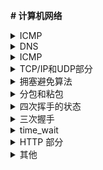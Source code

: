 **# 计算机网络**



<details>

<summary>ICMP</summary>



\- ICMP 网络控制消息协议，用于在IP协议中发送控制消息，运行在IP层，用于测试网络状况等  

\- ping和tracroute发送的是ICMP报文  

\- ICMP报文负责差错控制--负责错误报告，不负责错误纠正（IP报文只负责消息传输，不管差错控制）  

\- 常见错误：终点不可达，超时，源点抑制  

</details>



<details>

<summary>DNS</summary>



\- DNS是域名系统（Domain Name System），是将域名和IP地址的之间进行转换的一项服务gethostbyname  

\- 域名转换时会先区浏览器缓存查询域名对应的IP，如果没有，会去本地HOSTS里查询，如果没有才会到DNS服务 器上去寻找。  

\- DNS运行在应用层，域名解析是基于UDP的（块，简单）  

</details>



<details>

<summary>ICMP</summary>



\- ARP地址解析协议，提供IP地址和MAC地址的转换服务；属于网络层  

\- ARP地址请求是广播，向所有用户请求目的IP的mac地址；arp回复是单播。  

\- linux下用 arp -a 查看arp缓存；一个地址在arp缓存中有老化时间，过期会被删除。  

\- arp攻击：arp是一种不安全的协议--arp洪泛 arp欺骗  

</details>



<details>

<summary>TCP/IP和UDP部分</summary>

    <details>

​    <summary>TCP和UDP区别</summary>    



\- Tcp面向连接，需要三次握手四次挥手，是可靠传输;而udp不面向连接是不可靠传输（尽最大努力传输）  

\- TCP是字节流而UDP是报文  

\- TCP有拥塞避免（作用于网络）-慢开始，快恢复，快重传，流量控制（作用于接收放，接收窗口），UDP无  

\- TCP适用于文件传输等对可靠性要求高的（邮件，文件传输），UDP适用于实时应用（语言，视频）  

\- TCP首部20字节，UDP首部8字节  

\- TCP慢，资源消耗多，udp快，资源消耗少  

</details>



<details>

<summary>拥塞避免算法</summary>



\>发送方维持一个叫做拥塞窗口cwnd（congestion window）的状态变量。拥塞窗口的大小取决于网络的拥塞程度，并且动态地在变化。发送方让自己的发送窗口等于拥塞窗口，另外考虑到接受方的接收能力，发送窗口可能小于拥塞窗口。  

***\*慢开始\****算法的思路就是，不要一开始就发送大量的数据，先探测一下网络的拥塞程度，也就是说由小到大逐渐增加拥塞窗口的大小  

***\*拥塞避免\****当拥塞窗口大于拥塞门限，采用拥塞避免算法，即拥塞窗口线性增加+1  

当发生超时情况--没有收到确认就认为是网络拥塞，慢开始门限设为当前拥塞窗口一半，拥塞窗口设为1  

***\*快重传\****：发送方收到连续三个同一个确认报文，就直接重传，不等超时  

***\*快恢复\****：发送方收到连续三个同一个确认报文，把慢开始门限设为一半，执行拥塞避免算法  

\>>TCP报文结构:  

​    头部包含：源目的端口号，序号与确认序号，校验和，报文长度，数据偏移（UDP可能在IP层分片）等  



 </details>   

 <details>

<summary>分包和粘包</summary>



\>当发送间隔很短，包长度很小时，socket内部会把几个报文打包成一个发送

当报文太大的时候，socket内部会拆分成几个报文发送

解决办法：加头部，标明数据长度，或加起止标志

 </details>



<details>

<summary>四次挥手的状态</summary>



\>1、客户端发送请求关闭报文fin ,客户端进入fin_wait1

2、服务器接收fin并回复fin_ack,服务器进入close_wait

3、客户端接收ack，客户端进入fin_wait2;

4、服务器发出关闭请求fin，服务器进入last_ack

5、客户端接收并回复确认，进入time_wait状态

四次挥手是因为全双工，为了双方断开

</details>





<details>

<summary>三次握手</summary>



\>1、客户端发出syn请求，进入Syn_send状态

2、服务器接收syn，回复syn+ack，进入syn_recv状态

3、客户端接收到syn+ack，回复ack，客户端进入established状态

4、服务器接收到ack,进入established

为什么要三次握手，因为tcp是全双工的，需要测速双方的收发能力都是正常的。



\* 可以两次握手吗?  

\>不可以，如果只进行两次握手：

1、当服务器的确认丢失的时候，服务器以为成功建立了连接，但客户端却认为没有建立。此时服务器向客户端发送数据会被丢弃

2、客户端发出连接请求超时后到达服务器，服务器仍接收请求发出确认，但客户端此时不需要建立连接，浪费资源

</details>



<details>

<summary>time_wait</summary>



\* 为什么要有time_wait 阶段

\>1、客户端发送第四次挥手中的报文后，再经过2MSL，可使本次TCP连接中的所有报文全部消失，不会出现在下一个TCP连接中。

2、考虑丢包问题，如果第四挥手发送的报文在传输过程中丢失了，那么服务端没收到确认ack报文就会重发第三次挥手的报文。如果客户端发送完第四次挥手的确认报文后直接关闭，而这次报文又恰好丢失，则会造成服务端无法正常关闭。

\* 如果已经建立了连接，但是客户端突然出现故障了怎么办？

\>如果TCP连接已经建立，在通信过程中，客户端突然故障，那么服务端不会一直等下去，过一段时间就关闭连接了。具体原理是TCP有一个保活机制，主要用在服务器端，用于检测已建立TCP链接的客户端的状态，防止因客户端崩溃或者客户端网络不可达，而服务器端一直保持该TCP链接，占用服务器端的大量资源(因为Linux系统中可以创建的总TCP链接数是有限制的)。

\* 初始化双发的序列号；为什么要随机初始化

\>防止被攻击

\* UDP最大报文长度：

\>1480（因为以太网帧长度为1500，ip首部20字节）

\* 第三次握手失败怎么办？

\>服务器超时没收到请求重传，5次失败后关闭连接；客户端如果此时发送数据会受到RST响应包

![image1 tcp](https://github.com/EricOo0/my_repo/blob/master/Image/tcp.jpg)

</details>

</details>



<details>

<summary>HTTP 部分</summary>



<details>

<summary>http和https区别？</summary>

- 端口：http-80  https-443  

- 安全性：https有加密机制更安全  

- 协议：http运行在tcp之上，https运行在ssl层上（安全套接字层）而ssl运行在tcp层上。  

  </details>

  

  <details>

  <summary>https过程</summary>



\>HTTPS实际上就是HTTP穿上了SSL/TLS的外套; 增加一层SSL（安全套接字）  

密钥磋商过程：  

客户端发起一个http请求，连接端口443  

服务器把自己的数字证书，公钥等信息发给客户端（非对称密钥）  

客户端验证证书合法性，生成对称密钥，用公钥加密后发给服务器  

\* HTTP请求过程：  

\>域名解析（DNS）获得IP -> 对服务器发起TCP连接（3次握手）-> 连接成功后可以发送http请求（post，get）->服务器响应，发送页面->浏览器解析渲染  

\* 状态码：  

\>2xx：成功响应 3xx:重定向状态码 4xx：客户端错误 5xx:服务器错误  

\* http格式：  

\>请求行（request line-请求方法+url+协议版本）、请求头部（header）、空行和请求数据4个部分  

\* HTTP长连接短链接：  

\>Http 1.0：短链接 耗费太多资源，每次发送都有链接  

Http 1.1：长连接+心跳机制keeplive  --长链接的目的可以复用   

比如请求一个网页：如果是短链接-需要建立十几个tcp链接，传输css，js等一系列资源；长链接的话只需要复用一个tcp链接

长链接+连接池--防止高并发占用太多资源  

http2.0:特点：多路复用-允许单个连接多个请求

http3.0:基于UDP，主要是快-减少了握手的时间和TLS；解决弱网情况下队头阻塞等问题；

\* http端口号  

\>http端口是80 https是443  

\* HTTP的无连接和无状态  

\>HTTP协议是应用层协议，主要五大特点：支持客户-服务器模式，简单快速，灵活，无连接，无状态  

\>无状态是指协议对于事务处理没有记忆能力，服务器不知道客户端是什么状态，服务器无法判断用户身份。即我们给服务器发送 HTTP 请求之后，服务器根据请求，会给我们发送数据过来，但是，发送完，不会记录任何信息。--（用cookie和session解决）  

\>无连接的含义是限制每次连接只处理一个请求。服务器处理完客户的请求，并收到客户的应答后，即断开连接。采用这种方式可以节省传输时间。  

</details>



<details>

<summary> session和cookie </summary>

\>***\*Cookie\****  

​    Cookie是保存在客户端一个小数据块，其中包含了用户信息。当客户端向服务端发起请求，服务端会像客户端浏览器发送一个Cookie，客户端会把Cookie存起来，当下次客户端再次请求服务端时，会携带上这个Cookie，服务端会通过这个Cookie来确定身份。  

***\*Session\****    

​    Session是通过Cookie实现的，和Cookie不同的是，Session是存在服务端的。当客户端浏览器第一次访问服务器时，服务器会为浏览器创建一个sessionid，将sessionid放到Cookie中，存在客户端浏览器。比如浏览器访问的是购物网站，将一本《图解HTTP》放到了购物车，当浏览器再次访问服务器时，服务器会取出Cookie中的sessionid，并根据sessionid获取会话中的存储的信息，确认浏览器的身份是上次将《图解HTTP》放入到购物车那个用户。  

***\*Token\****

​    客户端在浏览器第一次访问服务端时，服务端生成的一串字符串作为Token发给客户端浏览器，下次浏览器在访问服务端时携带token即可无需验证用户名和密码，省下来大量的资源开销。  

</details>

</details>

<details>

<summary>其他</summary>



\* 什么是nginx：  

\>Nginx是一款轻量级的Web服务器、也可以用来做反向代理服务，具有简单的负载均衡；  

支持高并发（epoll，多进程，多路复用和事件通知）-异步非阻塞，响应更快-可以缓存静态文件（作为缓存服务器）  

启动Nginx后，其实就是在80端口启动了Socket服务进行监听  

分为master进程和worker进程（多进程单线程-）  

\* Ospf,rip,stp的理解：  

\* DHCP协议：  

\>动态获取IP；四个过程：发现过程（寻找dhcp服务器地址）提供阶段（服务区提供IP）选择阶段（客户端选择第一个提供的IP）确认阶段（服务器确认）  

</details>